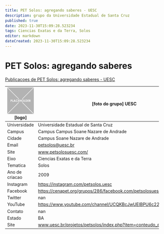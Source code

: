 ```yaml
---
title: PET Solos: agregando saberes - UESC
description: grupo da Universidade Estadual de Santa Cruz
published: true
date: 2023-11-30T15:09:28.523234
tags: Ciencias Exatas e da Terra, Solos
editor: markdown
dateCreated: 2023-11-30T15:09:28.523234
---
```


# PET Solos: agregando saberes

[Publicacoes de PET Solos: agregando saberes - UESC](/atividade/274PETSolosagregandosaberesUESC/feed.md)

| ![placeholder.png](/placeholder.png) [logo] | [foto do grupo] UESC         |
| ------------------------------------------- | ------------------------------------------------- |
| Universidade                                | Universidade Estadual de Santa Cruz      |
| Campus                                      | Campus Campus Soane Nazare de Andrade            |
| Cidade                                      | Campus Soane Nazare de Andrade             |
| Email                                       | petsolos@uesc.br             |
| Site                                        | www.petsolosuesc.com/              |
| Eixo                                        | Ciencias Exatas e da Terra              |
| Tematica                                    | Solos          |
| Ano de criacao                              | 2009        |
| Instagram                                   | https://instagram.com/petsolos.uesc         |
| Facebook                                    | https://cenapet.org/grupos/286/facebook.com/petsolosuesc/          |
| Twitter                                     | nan           |
| YouTube                                     | https://www.youtube.com/channel/UCQKBcJwUEIBPU6c22ZrIgtA/featured           |
| Contato                                     | nan         |
| Estado                                      |  BA            |
| Site                                        | www.uesc.br/projetos/petsolos/index.php?item=conteudo_projetos.php |

